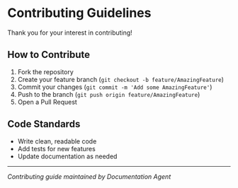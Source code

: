 # Contributing Guidelines

Thank you for your interest in contributing!

## How to Contribute

1. Fork the repository
2. Create your feature branch (`git checkout -b feature/AmazingFeature`)
3. Commit your changes (`git commit -m 'Add some AmazingFeature'`)
4. Push to the branch (`git push origin feature/AmazingFeature`)
5. Open a Pull Request

## Code Standards

- Write clean, readable code
- Add tests for new features
- Update documentation as needed

---
*Contributing guide maintained by Documentation Agent*
